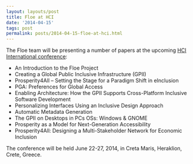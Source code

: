 ```yaml
---
layout: layouts/post
title: Floe at HCI
date: '2014-04-15'
tags: post
permalink: posts/2014-04-15-floe-at-hci.html
---
```

<p>The Floe team will be presenting a number of papers at the upcoming <a href="http://2014.hci.international/">HCI International conference</a>:</p>
                <ul>
                    <li>An Introduction to the Floe Project </li>
                    <li>Creating a Global Public Inclusive Infrastructure (GPII) </li>
                    <li>Prosperity4All – Setting the Stage for a Paradigm Shift in eInclusion </li>
                    <li>PGA: Preferences for Global Access </li>
                    <li>Enabling Architecture: How the GPII Supports Cross-Platform Inclusive Software Development </li>
                    <li>Personalizing Interfaces Using an Inclusive Design Approach </li>
                    <li>Automatic Metadata Generation </li>
                    <li>The GPII on Desktops in PCs OSs: Windows & GNOME </li>
                    <li>Prosperity as a Model for Next-Generation Accessibility </li>
                    <li>Prosperity4All: Designing a Multi-Stakeholder Network for Economic Inclusion </li>
                </ul>
                <p>The conference will be held June 22-27, 2014, in Creta Maris, Heraklion, Crete, Greece.</p>
      
